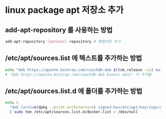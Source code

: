 # linux package apt 저장소 추가

## add-apt-repository 를 사용하는 방법

```sh
add-apt-repository [options] repository # 명령어로 추가
```

## /etc/apt/sources.list 에 텍스트를 추가하는 방법

```sh
echo "deb https://apache.bintray.com/couchdb-deb $(lsb_release -cs) main" | sudo tee -a /etc/apt/sources.list
# "deb https://apache.bintray.com/couchdb-deb bionic main" 이 추가됨
```

## /etc/apt/sources.list.d 에 폴더를 추가하는 방법

```sh
echo \
  "deb [arch=$(dpkg --print-architecture) signed-by=/etc/apt/keyrings/docker.gpg] https://download.docker.com/linux/ubuntu $(lsb_release -cs) stable" \
  | sudo tee /etc/apt/sources.list.d/docker.list > /dev/null
```
